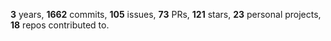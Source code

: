 **3** years, **1662** commits, **105** issues, **73** PRs, **121** stars, **23** personal projects, **18** repos contributed to.
